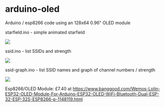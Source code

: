 # arduino-oled
Arduino / esp8266 code using  an 128x64 0.96" OLED module


starfield.ino - simple animated starfield

![](http://i.imgur.com/kedhB8Im.jpg)

ssid.ino - list SSIDs and strength

![](http://i.imgur.com/NQnbHyIm.jpg)

ssid-graph.ino - list SSID names and graph of channel numbers / strength

![](http://i.imgur.com/CG06MZBm.jpg)

Esp8266/OLED Module: £7.40 at https://www.banggood.com/Wemos-Lolin-ESP32-OLED-Module-For-Arduino-ESP32-OLED-WiFi-Bluetooth-Dual-ESP-32-ESP-32S-ESP8266-p-1148119.html
